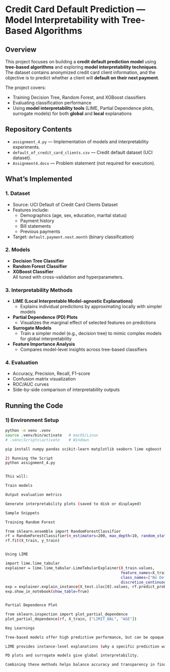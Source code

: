 # Credit Card Default Prediction — Model Interpretability with Tree-Based Algorithms

## Overview
This project focuses on building a **credit default prediction model** using **tree-based algorithms** and exploring **model interpretability techniques**.  
The dataset contains anonymized credit card client information, and the objective is to predict whether a client will **default on their next payment**.

The project covers:
- Training Decision Tree, Random Forest, and XGBoost classifiers
- Evaluating classification performance
- Using **model interpretability tools** (LIME, Partial Dependence plots, surrogate models) for both **global** and **local** explanations

## Repository Contents
- `assignment_4.py` — Implementation of models and interpretability experiments.
- `default_of_credit_card_clients.csv` — Credit default dataset (UCI dataset).
- `Assignment4.docx` — Problem statement (not required for execution).

## What’s Implemented

### 1. Dataset
- Source: UCI Default of Credit Card Clients Dataset
- Features include:
  - Demographics (age, sex, education, marital status)
  - Payment history
  - Bill statements
  - Previous payments
- Target: `default.payment.next.month` (binary classification)

### 2. Models
- **Decision Tree Classifier**
- **Random Forest Classifier**
- **XGBoost Classifier**  
All tuned with cross-validation and hyperparameters.

### 3. Interpretability Methods
- **LIME (Local Interpretable Model-agnostic Explanations)**
  - Explains individual predictions by approximating locally with simpler models
- **Partial Dependence (PD) Plots**
  - Visualizes the marginal effect of selected features on predictions
- **Surrogate Models**
  - Train a simpler model (e.g., decision tree) to mimic complex models for global interpretability
- **Feature Importance Analysis**
  - Compares model-level insights across tree-based classifiers

### 4. Evaluation
- Accuracy, Precision, Recall, F1-score
- Confusion matrix visualization
- ROC/AUC curves
- Side-by-side comparison of interpretability outputs

## Running the Code

### 1) Environment Setup
```bash
python -m venv .venv
source .venv/bin/activate   # macOS/Linux
# .venv\Scripts\activate    # Windows

pip install numpy pandas scikit-learn matplotlib seaborn lime xgboost

2) Running the Script
python assignment_4.py


This will:

Train models

Output evaluation metrics

Generate interpretability plots (saved to disk or displayed)

Sample Snippets

Training Random Forest

from sklearn.ensemble import RandomForestClassifier
rf = RandomForestClassifier(n_estimators=200, max_depth=10, random_state=42)
rf.fit(X_train, y_train)


Using LIME

import lime.lime_tabular
explainer = lime.lime_tabular.LimeTabularExplainer(X_train.values,
                                                   feature_names=X_train.columns,
                                                   class_names=["No Default", "Default"],
                                                   discretize_continuous=True)
exp = explainer.explain_instance(X_test.iloc[0].values, rf.predict_proba, num_features=10)
exp.show_in_notebook(show_table=True)


Partial Dependence Plot

from sklearn.inspection import plot_partial_dependence
plot_partial_dependence(rf, X_train, ["LIMIT_BAL", "AGE"])

Key Learnings

Tree-based models offer high predictive performance, but can be opaque.

LIME provides instance-level explanations (why a specific prediction was made).

PD plots and surrogate models give global interpretability.

Combining these methods helps balance accuracy and transparency in financial decision-making.

